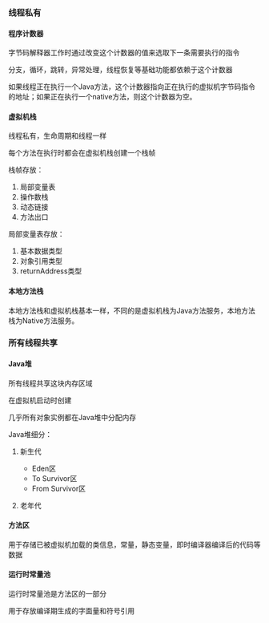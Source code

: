 ### 线程私有
#### 程序计数器
字节码解释器工作时通过改变这个计数器的值来选取下一条需要执行的指令

分支，循环，跳转，异常处理，线程恢复等基础功能都依赖于这个计数器

如果线程正在执行一个Java方法，这个计数器指向正在执行的虚拟机字节码指令的地址；如果正在执行一个native方法，则这个计数器为空。
#### 虚拟机栈
线程私有，生命周期和线程一样

每个方法在执行时都会在虚拟机栈创建一个栈帧

栈帧存放：

1. 局部变量表
2. 操作数栈
3. 动态链接
4. 方法出口

局部变量表存放：
1. 基本数据类型
2. 对象引用类型
3. returnAddress类型

#### 本地方法栈
本地方法栈和虚拟机栈基本一样，不同的是虚拟机栈为Java方法服务，本地方法栈为Native方法服务。


### 所有线程共享

#### Java堆
所有线程共享这块内存区域

在虚拟机启动时创建

几乎所有对象实例都在Java堆中分配内存

Java堆细分：

1. 新生代
    + Eden区
    + To Survivor区
    + From Survivor区

2. 老年代

#### 方法区
用于存储已被虚拟机加载的类信息，常量，静态变量，即时编译器编译后的代码等数据

#### 运行时常量池
运行时常量池是方法区的一部分

用于存放编译期生成的字面量和符号引用